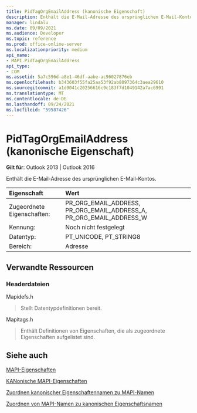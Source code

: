 ```yaml
---
title: PidTagOrgEmailAddress (kanonische Eigenschaft)
description: Enthält die E-Mail-Adresse des ursprünglichen E-Mail-Kontos.
manager: lindalu
ms.date: 09/09/2021
ms.audience: Developer
ms.topic: reference
ms.prod: office-online-server
ms.localizationpriority: medium
api_name:
- MAPI.PidTagOrgEmailAddress
api_type:
- COM
ms.assetid: 5a7c596d-a8e1-46df-aabe-ac96027876eb
ms.openlocfilehash: b343603f55fa25aa53f92ab8097364c3aea29610
ms.sourcegitcommit: a1d9041c20256616c9c183f7d1049142a7ac6991
ms.translationtype: MT
ms.contentlocale: de-DE
ms.lasthandoff: 09/24/2021
ms.locfileid: "59587426"
---
```

# <a name="pidtagorgemailaddress-canonical-property"></a>PidTagOrgEmailAddress (kanonische Eigenschaft)
  
**Gilt für**: Outlook 2013 | Outlook 2016
  
Enthält die E-Mail-Adresse des ursprünglichen E-Mail-Kontos.

|Eigenschaft|Wert|
|:-----|:-----|
|Zugeordnete Eigenschaften:  <br/> |PR_ORG_EMAIL_ADDRESS, PR_ORG_EMAIL_ADDRESS_A, PR_ORG_EMAIL_ADDRESS_W  <br/> |
|Kennung:  <br/> |Noch nicht festgelegt  <br/> |
|Datentyp:  <br/> |PT_UNICODE, PT_STRING8  <br/> |
|Bereich:  <br/> |Adresse  <br/> |
   
## <a name="related-resources"></a>Verwandte Ressourcen

### <a name="header-files"></a>Headerdateien

Mapidefs.h
  
> Stellt Datentypdefinitionen bereit.
    
Mapitags.h
  
> Enthält Definitionen von Eigenschaften, die als zugeordnete Eigenschaften aufgelistet sind.
    
## <a name="see-also"></a>Siehe auch

[MAPI-Eigenschaften](mapi-properties.md)
  
[KANonische MAPI-Eigenschaften](mapi-canonical-properties.md)
  
[Zuordnen kanonischer Eigenschaftennamen zu MAPI-Namen](mapping-canonical-property-names-to-mapi-names.md)
  
[Zuordnen von MAPI-Namen zu kanonischen Eigenschaftsnamen](mapping-mapi-names-to-canonical-property-names.md)
